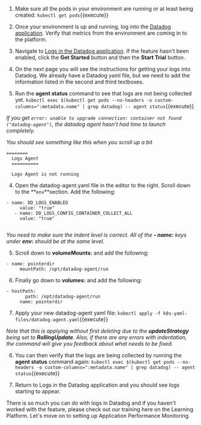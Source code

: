 1. Make sure all the pods in your environment are running or at least being created:
   `kubectl get pods`{{execute}}

2. Once your environment is up and running, log into the <a href="https://app.datadoghq.com" target="_datadog">Datadog application</a>. Verify that metrics from the environment are coming in to the platform.

3. Navigate to <a href="https://app.datadoghq.com/logs" target="_datadog">Logs in the Datadog application</a>. If the feature hasn't been enabled, click the **Get Started** button and then the **Start Trial** button.

4. On the next page you will see the instructions for getting your logs into Datadog. We already have a Datadog yaml file, but we need to add the information listed in the second and third textboxes.

5. Run the **agent status** command to see that logs are not being collected yet. 
  `kubectl exec $(kubectl get pods --no-headers -o custom-columns=":metadata.name" | grep datadog) -- agent status`{{execute}}

  *If you get `error: unable to upgrade connection: container not found ("datadog-agent")`, the datadog agent hasn't had time to launch completely.*

  *You should see something like this when you scroll up a bit*
  
  <pre><code>========
  Logs Agent
  ==========

  Logs Agent is not running</code></pre>

4. Open the datadog-agent.yaml file in the editor to the right. Scroll down to the **`env`**section. Add the following:
  <pre><code>- name: DD_LOGS_ENABLED
     value: "true"
   - name: DD_LOGS_CONFIG_CONTAINER_COLLECT_ALL
     value: "true"
  </code></pre>

  *You need to make sure the indent level is correct. All of the **- name:** keys under **env:** should be at the same level.*

5. Scroll down to **volumeMounts:** and add the following:
   
  <pre><code>- name: pointerdir
     mountPath: /opt/datadog-agent/run</code></pre>

6. Finally go down to **volumes:** and add the following:
   
  <pre><code>- hostPath:
       path: /opt/datadog-agent/run
     name: pointerdir</code></pre>

7. Apply your new datadog-agent yaml file: 
  `kubectl apply -f k8s-yaml-files/datadog-agent.yaml`{{execute}}

  *Note that this is applying without first deleting due to the **updateStrategy** being set to **RollingUpdate**. Also, if there are any errors with indentation, the command will give you feedback about what needs to be fixed.*


6. You can then verify that the logs are being collected by running the **agent status** command again:
  `kubectl exec $(kubectl get pods --no-headers -o custom-columns=":metadata.name" | grep datadog) -- agent status`{{execute}}

7. Return to Logs in the Datadog application and you should see logs starting to appear.

There is so much you can do with logs in Datadog and if you haven't worked with the feature, please check out our training here on the Learning Platform. Let's move on to setting up Application Performance Monitoring.
